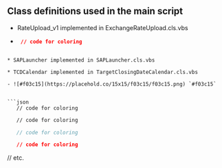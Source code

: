 ## Class definitions used in the main script

* RateUpload_v1 implemented in ExchangeRateUpload.cls.vbs
* ```json
   // code for coloring
```

* SAPLauncher implemented in SAPLauncher.cls.vbs

* TCDCalendar implemented in TargetClosingDateCalendar.cls.vbs

- ![#f03c15](https://placehold.co/15x15/f03c15/f03c15.png) `#f03c15`


```json
   // code for coloring
```
```html
   // code for coloring
```
```js
   // code for coloring
```
```css
   // code for coloring
```
// etc.
